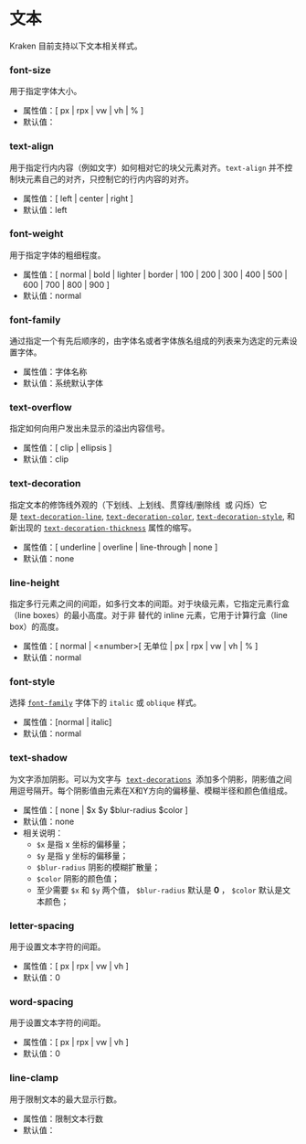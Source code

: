 # 文本

Kraken 目前支持以下文本相关样式。


### font-size
用于指定字体大小。

- 属性值：<number>[ px | rpx | vw | vh | % ]
- 默认值：


### text-align
用于指定行内内容（例如文字）如何相对它的块父元素对齐。`text-align` 并不控制块元素自己的对齐，只控制它的行内内容的对齐。

- 属性值：[ left | center | right ]
- 默认值：left


### font-weight
用于指定字体的粗细程度。

- 属性值：[ normal | bold | lighter | border | 100 | 200 | 300 | 400 | 500 | 600 | 700 | 800 | 900 ]
- 默认值：normal


### font-family
通过指定一个有先后顺序的，由字体名或者字体族名组成的列表来为选定的元素设置字体。

- 属性值：字体名称
- 默认值：系统默认字体


### text-overflow
指定如何向用户发出未显示的溢出内容信号。

- 属性值：[ clip | ellipsis ]
- 默认值：clip


### text-decoration
指定文本的修饰线外观的（下划线、上划线、贯穿线/删除线  或 闪烁）它是 [`text-decoration-line`](https://developer.mozilla.org/zh-CN/docs/Web/CSS/text-decoration-line), [`text-decoration-color`](https://developer.mozilla.org/zh-CN/docs/Web/CSS/text-decoration-color), [`text-decoration-style`](https://developer.mozilla.org/zh-CN/docs/Web/CSS/text-decoration-style), 和新出现的 [`text-decoration-thickness`](https://developer.mozilla.org/zh-CN/docs/Web/CSS/text-decoration-thickness) 属性的缩写。

- 属性值：[ underline | overline | line-through | none ]
- 默认值：none


### line-height
指定多行元素之间的间距，如多行文本的间距。对于块级元素，它指定元素行盒（line boxes）的最小高度。对于非 替代的 inline 元素，它用于计算行盒（line box）的高度。

- 属性值：[ normal | <±number>[ 无单位 | px | rpx | vw | vh | % ]
- 默认值：normal


### font-style
选择 [`font-family`](https://developer.mozilla.org/zh-CN/docs/Web/CSS/font-family) 字体下的 `italic` 或 `oblique` 样式。

- 属性值：[normal | italic]
- 默认值：normal


### text-shadow
为文字添加阴影。可以为文字与  [`text-decorations`](https://developer.mozilla.org/zh-CN/docs/Web/CSS/text-shadow)  添加多个阴影，阴影值之间用逗号隔开。每个阴影值由元素在X和Y方向的偏移量、模糊半径和颜色值组成。

- 属性值：[ none | $x $y $blur-radius $color ]
- 默认值：none
- 相关说明：
   - `$x` 是指 x 坐标的偏移量；
   - `$y` 是指 y 坐标的偏移量；
   - `$blur-radius` 阴影的模糊扩散量；
   - `$color` 阴影的颜色值；
   - 至少需要 `$x` 和 `$y` 两个值， `$blur-radius` 默认是 **0** ， `$color` 默认是文本颜色；


### letter-spacing
用于设置文本字符的间距。

- 属性值：[ px | rpx | vw | vh ]
- 默认值：0


### word-spacing
用于设置文本字符的间距。

- 属性值：[ px | rpx | vw | vh ]
- 默认值：0


### line-clamp
用于限制文本的最大显示行数。

- 属性值：限制文本行数
- 默认值：
